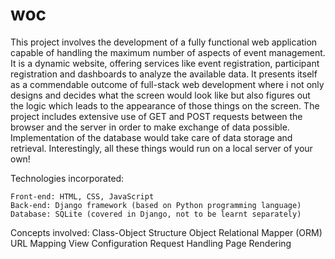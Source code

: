 #  woc
This project involves the development of a fully functional web application capable of handling the maximum number of aspects of event management. It is a dynamic website, offering services like event registration, participant registration and dashboards to analyze the available data. It presents itself as a commendable outcome of full-stack web development where i not only designs and decides what the screen would look like but also figures out the logic which leads to the appearance of those things on the screen. The project includes extensive use of GET and POST requests  between the browser and the server in order to make exchange of data possible. Implementation of the database would take care of data storage and retrieval. Interestingly, all these things would run on a local server of your own!

Technologies incorporated:

    Front-end: HTML, CSS, JavaScript
    Back-end: Django framework (based on Python programming language)
    Database: SQLite (covered in Django, not to be learnt separately)

Concepts involved:
    Class-Object Structure
    Object Relational Mapper (ORM)
    URL Mapping
    View Configuration
    Request Handling
    Page Rendering

